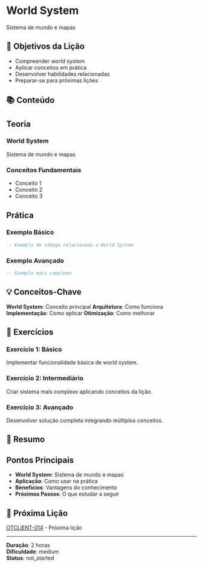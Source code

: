 
# World System

Sistema de mundo e mapas

## 🎯 Objetivos da Lição

- Compreender world system
- Aplicar conceitos em prática
- Desenvolver habilidades relacionadas
- Preparar-se para próximas lições

## 📚 Conteúdo


## Teoria

### World System
Sistema de mundo e mapas

### Conceitos Fundamentais
- Conceito 1
- Conceito 2
- Conceito 3

## Prática

### Exemplo Básico
```lua
-- Exemplo de código relacionado a World System
```

### Exemplo Avançado
```lua
-- Exemplo mais complexo
```


## 💡 Conceitos-Chave

**World System**: Conceito principal
**Arquitetura**: Como funciona
**Implementação**: Como aplicar
**Otimização**: Como melhorar

## 🧪 Exercícios


### Exercício 1: Básico
Implementar funcionalidade básica de world system.

### Exercício 2: Intermediário
Criar sistema mais complexo aplicando conceitos da lição.

### Exercício 3: Avançado
Desenvolver solução completa integrando múltiplos conceitos.


## 📝 Resumo


## Pontos Principais

- **World System**: Sistema de mundo e mapas
- **Aplicação**: Como usar na prática
- **Benefícios**: Vantagens do conhecimento
- **Próximos Passos**: O que estudar a seguir


## 🔗 Próxima Lição

[OTCLIENT-014](OTCLIENT-014.md) - Próxima lição

---

**Duração**: 2 horas  
**Dificuldade**: medium  
**Status**: not_started

